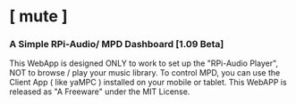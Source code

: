 # [ mute ] 

### A Simple RPi-Audio/ MPD Dashboard [1.09 Beta]
This WebApp is designed ONLY to work to set up the "RPi-Audio Player", NOT to browse / play your music library. To control MPD, you can use the Client App ( like yaMPC ) installed on your mobile or tablet.
This WebAPP is released as "A Freeware" under the MIT License.
